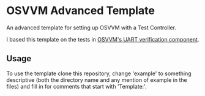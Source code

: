 # OSVVM Advanced Template

An advanced template for setting up OSVVM with a Test Controller.

I based this template on the tests in [OSVVM's UART verification component](https://github.com/OSVVM/UART/blob/ec0e17f6622145173754d6b56f78d86cf92cd249/testbench/TbUart_Checkers1.vhd).

## Usage

To use the template clone this repository, change 'example' to something descriptive (both the directory name and any mention of example in the files) and fill in for comments that start with 'Template:'.
